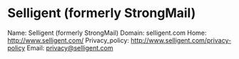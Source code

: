 
# Selligent (formerly StrongMail)

Name: Selligent (formerly StrongMail)
Domain: selligent.com
Home: http://www.selligent.com/
Privacy_policy: http://www.selligent.com/privacy-policy
Email: privacy@selligent.com
